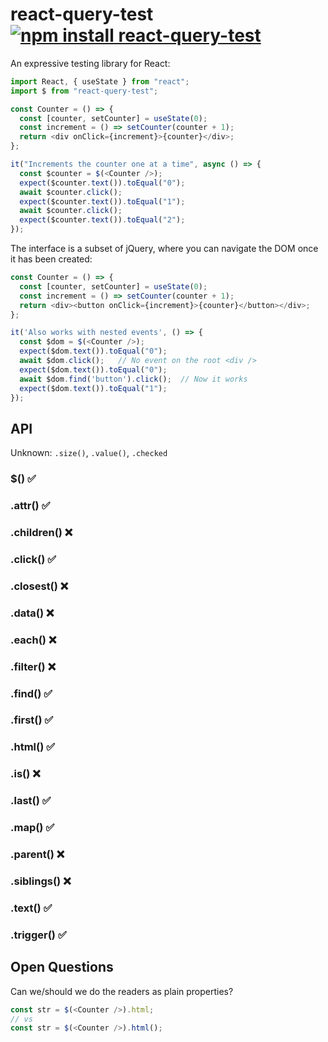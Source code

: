 # react-query-test [![npm install react-query-test](https://img.shields.io/badge/npm%20install-react--query--test-blue.svg)](https://www.npmjs.com/package/react-query-test)

An expressive testing library for React:

```js
import React, { useState } from "react";
import $ from "react-query-test";

const Counter = () => {
  const [counter, setCounter] = useState(0);
  const increment = () => setCounter(counter + 1);
  return <div onClick={increment}>{counter}</div>;
};

it("Increments the counter one at a time", async () => {
  const $counter = $(<Counter />);
  expect($counter.text()).toEqual("0");
  await $counter.click();
  expect($counter.text()).toEqual("1");
  await $counter.click();
  expect($counter.text()).toEqual("2");
});
```

The interface is a subset of jQuery, where you can navigate the DOM once it has been created:

```js
const Counter = () => {
  const [counter, setCounter] = useState(0);
  const increment = () => setCounter(counter + 1);
  return <div><button onClick={increment}>{counter}</button></div>;
};

it('Also works with nested events', () => {
  const $dom = $(<Counter />);
  expect($dom.text()).toEqual("0");
  await $dom.click();   // No event on the root <div />
  expect($dom.text()).toEqual("0");
  await $dom.find('button').click();  // Now it works
  expect($dom.text()).toEqual("1");
});
```


## API

Unknown: `.size()`, `.value()`, `.checked`

### $() ✅

### .attr() ✅

### .children() ❌

### .click() ✅

### .closest() ❌

### .data() ❌

### .each() ❌

### .filter() ❌

### .find() ✅

### .first() ✅

### .html() ✅

### .is() ❌

### .last() ✅

### .map() ✅

### .parent() ❌

### .siblings() ❌

### .text() ✅

### .trigger() ✅


## Open Questions

Can we/should we do the readers as plain properties?

```js
const str = $(<Counter />).html;
// vs
const str = $(<Counter />).html();
```
